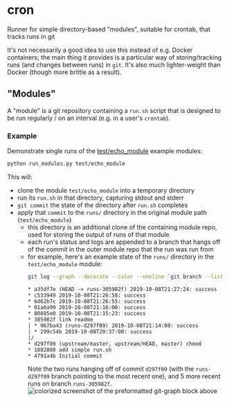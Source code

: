 # cron
Runner for simple directory-based "modules", suitable for crontab, that tracks runs in git

It's not necessarily a good idea to use this instead of e.g. Docker containers; the main thing it provides is a particular way of storing/tracking runs (and changes between runs) in `git`. It's also much lighter-weight than Docker (though more brittle as a result).

## "Modules"
A "module" is a git repository containing a `run.sh` script that is designed to be run regularly / on an interval (e.g. in a user's `crontab`).

### Example 
Demonstrate single runs of the [test/echo_module](test/echo_module) example modules:

```bash
python run_modules.py test/echo_module
```

This will:
- clone the module `test/echo_module` into a temporary directory
- run its `run.sh` in that directory, capturing stdout and stderr
- `git commit` the state of the directory after `run.sh` completes
- apply that `commit` to the `runs/` directory in the original module path (`test/echo_module`)
  - this directory is an additional clone of the containing module repo, used for storing the output of runs of that module
  - each run's status and logs are appended to a branch that hangs off of the commit in the outer module repo that the run was run from
  - for example, here's an example state of the `runs/` directory in the `test/echo_module` module:
    ```bash
    git log --graph --decorate --color --oneline `git branch --list 'runs-*' | cut -c 3-`
    ```
    ```
    * a35df7e (HEAD -> runs-305982f) 2019-10-08T21:27:24: success
    * c533949 2019-10-08T21:26:58: success
    * 6d62b7c 2019-10-08T21:26:55: success
    * 01a6a99 2019-10-08T21:16:00: success
    * 80885e0 2019-10-08T21:15:23: success
    * 305982f link readme
    | * 967ba43 (runs-d297f09) 2019-10-08T21:14:08: success
    | * 299c54b 2019-10-08T20:37:00: success
    |/
    * d297f09 (upstream/master, upstream/HEAD, master) chmod
    * 1882888 add simple run.sh
    * 4791a4b Initial commit
    ```
    Note the two runs hanging off of commit `d297f09` (with the `runs-d297f09` branch pointing to the most recent one), and 5 more recent runs on branch `runs-305982f`.
    ![colorized screenshot of the preformatted git-graph block above](https://cl.ly/a07305701715/Screen%20Shot%202019-10-08%20at%205.57.28%20PM.png)
